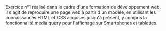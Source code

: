 Exercice n°1 réalisé dans le cadre d'une formation de développement web. 
Il s'agit de reproduire une page web à partir d'un modèle, en utilisant les connaissances HTML et CSS acquises jusqu'à présent, y compris la fonctionnalité media.query pour l'affichage sur Smartphones et tablettes.
